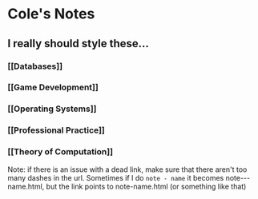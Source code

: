 # Cole's Notes
## I really should style these...

### [[Databases]]

### [[Game Development]]

### [[Operating Systems]]

### [[Professional Practice]]

### [[Theory of Computation]]

Note: if there is an issue with a dead link, make sure that there aren't too many dashes in the url. Sometimes if I do `note - name` it becomes note---name.html, but the link points to note-name.html (or something like that)

